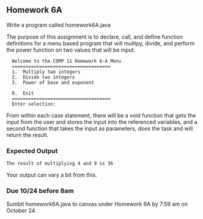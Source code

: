 ## Homework 6A

Write a program called homework6A.java

The purpose of this assignment is to declare, call, and define function definitions for a menu 
based program that will mulitpy, divide, and perform the power function on two values that will be input.

```console
  Welcome to the COMP 11 Homework 6-A Menu
  ====================================
  1.  Multiply two integers
  2.  Divide two integers
  3.  Power of base and exponent

  0.  Exit
  ====================================
  Enter selection:
```

From within each case statement, there will be a void function that gets the input from the user 
and stores the input into the referenced variables, and a second function that takes the input as 
parameters, does the task and will return the result. 

### Expected Output

```console
The result of multiplying 4 and 9 is 36
```

 Your output can vary a bit from this. 
 

### Due 10/24 before 8am

Sumbit homework6A.java to canvas under Homework 6A by 7:59 am on October 24.

